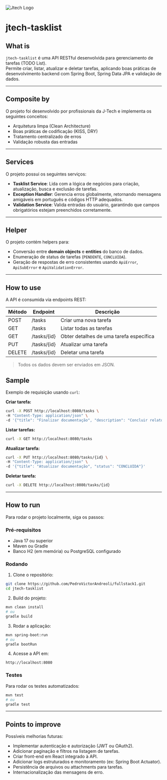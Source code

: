 ![Jtech Logo](http://www.jtech.com.br/wp-content/uploads/2015/06/logo.png)

# jtech-tasklist

## What is
`jtech-tasklist` é uma API RESTful desenvolvida para gerenciamento de tarefas (TODO List).  
Permite criar, listar, atualizar e deletar tarefas, aplicando boas práticas de desenvolvimento backend com Spring Boot, Spring Data JPA e validação de dados.

---

## Composite by
O projeto foi desenvolvido por profissionais da J-Tech e implementa os seguintes conceitos:  
- Arquitetura limpa (Clean Architecture)  
- Boas práticas de codificação (KISS, DRY)  
- Tratamento centralizado de erros  
- Validação robusta das entradas  

---

## Services
O projeto possui os seguintes serviços:  

- **Tasklist Service**: Lida com a lógica de negócios para criação, atualização, busca e exclusão de tarefas.  
- **Exception Handler**: Gerencia erros globalmente, retornando mensagens amigáveis em português e códigos HTTP adequados.  
- **Validation Service**: Valida entradas do usuário, garantindo que campos obrigatórios estejam preenchidos corretamente.  

---

## Helper
O projeto contém helpers para:  

- Conversão entre **domain objects** e **entities** do banco de dados.  
- Enumeração de status de tarefas (`PENDENTE`, `CONCLUIDA`).  
- Geração de respostas de erro consistentes usando `ApiError`, `ApiSubError` e `ApiValidationError`.  

---

## How to use
A API é consumida via endpoints REST:  

| Método | Endpoint         | Descrição                              |
|--------|-----------------|----------------------------------------|
| POST   | /tasks           | Criar uma nova tarefa                   |
| GET    | /tasks           | Listar todas as tarefas                 |
| GET    | /tasks/{id}      | Obter detalhes de uma tarefa específica|
| PUT    | /tasks/{id}      | Atualizar uma tarefa                    |
| DELETE | /tasks/{id}      | Deletar uma tarefa                      |

> Todos os dados devem ser enviados em JSON.  

## Sample

Exemplo de requisição usando `curl`:

**Criar tarefa:**

```bash
curl -X POST http://localhost:8080/tasks \
-H "Content-Type: application/json" \
-d '{"title": "Finalizar documentação", "description": "Concluir relatório", "status": "PENDENTE"}'
```

**Listar tarefas:**

```bash
curl -X GET http://localhost:8080/tasks
```

**Atualizar tarefa:**

```bash
curl -X PUT http://localhost:8080/tasks/{id} \
-H "Content-Type: application/json" \
-d '{"title": "Atualizar documentação", "status": "CONCLUIDA"}'
```

**Deletar tarefa:**

```bash
curl -X DELETE http://localhost:8080/tasks/{id}
```

---

## How to run

Para rodar o projeto localmente, siga os passos:

### Pré-requisitos

* Java 17 ou superior
* Maven ou Gradle
* Banco H2 (em memória) ou PostgreSQL configurado

### Rodando

1. Clone o repositório:

```bash
git clone https://github.com/PedroVictorAndreoli/fullstack1.git
cd jtech-tasklist
```

2. Build do projeto:

```bash
mvn clean install
# ou
gradle build
```

3. Rodar a aplicação:

```bash
mvn spring-boot:run
# ou
gradle bootRun
```

4. Acesse a API em:

```
http://localhost:8080
```

### Testes

Para rodar os testes automatizados:

```bash
mvn test
# ou
gradle test
```

---

## Points to improve

Possíveis melhorias futuras:

* Implementar autenticação e autorização (JWT ou OAuth2).
* Adicionar paginação e filtros na listagem de tarefas.
* Criar front-end em React integrado à API.
* Adicionar logs estruturados e monitoramento (ex: Spring Boot Actuator).
* Persistência de arquivos ou attachments para tarefas.
* Internacionalização das mensagens de erro.


